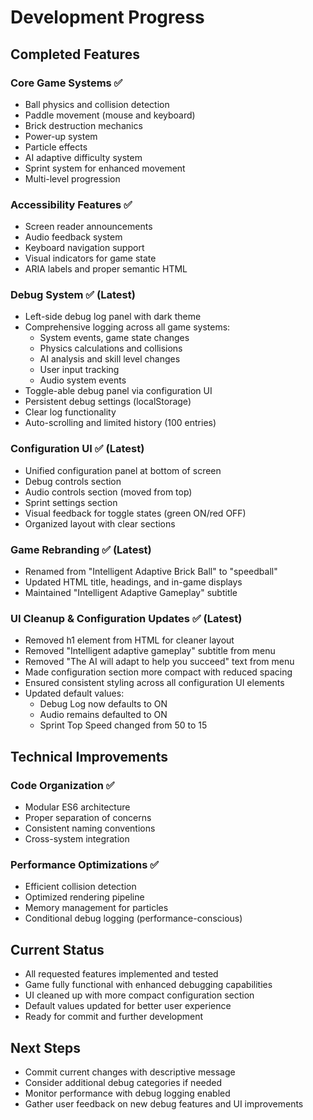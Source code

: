 # Development Progress

## Completed Features

### Core Game Systems ✅
- Ball physics and collision detection
- Paddle movement (mouse and keyboard)
- Brick destruction mechanics
- Power-up system
- Particle effects
- AI adaptive difficulty system
- Sprint system for enhanced movement
- Multi-level progression

### Accessibility Features ✅
- Screen reader announcements
- Audio feedback system
- Keyboard navigation support
- Visual indicators for game state
- ARIA labels and proper semantic HTML

### Debug System ✅ (Latest)
- Left-side debug log panel with dark theme
- Comprehensive logging across all game systems:
  - System events, game state changes
  - Physics calculations and collisions
  - AI analysis and skill level changes
  - User input tracking
  - Audio system events
- Toggle-able debug panel via configuration UI
- Persistent debug settings (localStorage)
- Clear log functionality
- Auto-scrolling and limited history (100 entries)

### Configuration UI ✅ (Latest)
- Unified configuration panel at bottom of screen
- Debug controls section
- Audio controls section (moved from top)
- Sprint settings section
- Visual feedback for toggle states (green ON/red OFF)
- Organized layout with clear sections

### Game Rebranding ✅ (Latest)
- Renamed from "Intelligent Adaptive Brick Ball" to "speedball"
- Updated HTML title, headings, and in-game displays
- Maintained "Intelligent Adaptive Gameplay" subtitle

### UI Cleanup & Configuration Updates ✅ (Latest)
- Removed h1 element from HTML for cleaner layout
- Removed "Intelligent adaptive gameplay" subtitle from menu
- Removed "The AI will adapt to help you succeed" text from menu
- Made configuration section more compact with reduced spacing
- Ensured consistent styling across all configuration UI elements
- Updated default values:
  - Debug Log now defaults to ON
  - Audio remains defaulted to ON
  - Sprint Top Speed changed from 50 to 15

## Technical Improvements

### Code Organization ✅
- Modular ES6 architecture
- Proper separation of concerns
- Consistent naming conventions
- Cross-system integration

### Performance Optimizations ✅
- Efficient collision detection
- Optimized rendering pipeline
- Memory management for particles
- Conditional debug logging (performance-conscious)

## Current Status
- All requested features implemented and tested
- Game fully functional with enhanced debugging capabilities
- UI cleaned up with more compact configuration section
- Default values updated for better user experience
- Ready for commit and further development

## Next Steps
- Commit current changes with descriptive message
- Consider additional debug categories if needed
- Monitor performance with debug logging enabled
- Gather user feedback on new debug features and UI improvements
